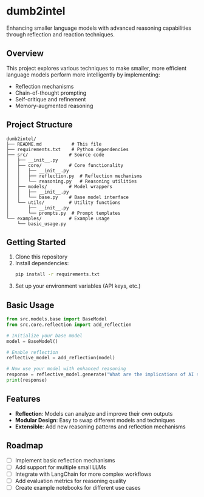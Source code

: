 # dumb2intel

Enhancing smaller language models with advanced reasoning capabilities through reflection and reaction techniques.

## Overview

This project explores various techniques to make smaller, more efficient language models perform more intelligently by implementing:
- Reflection mechanisms
- Chain-of-thought prompting
- Self-critique and refinement
- Memory-augmented reasoning

## Project Structure

```
dumb2intel/
├── README.md           # This file
├── requirements.txt    # Python dependencies
├── src/               # Source code
│   ├── __init__.py
│   ├── core/          # Core functionality
│   │   ├── __init__.py
│   │   ├── reflection.py  # Reflection mechanisms
│   │   └── reasoning.py   # Reasoning utilities
│   ├── models/        # Model wrappers
│   │   ├── __init__.py
│   │   └── base.py    # Base model interface
│   └── utils/         # Utility functions
│       ├── __init__.py
│       └── prompts.py  # Prompt templates
└── examples/          # Example usage
    └── basic_usage.py
```

## Getting Started

1. Clone this repository
2. Install dependencies:
   ```bash
   pip install -r requirements.txt
   ```
3. Set up your environment variables (API keys, etc.)

## Basic Usage

```python
from src.models.base import BaseModel
from src.core.reflection import add_reflection

# Initialize your base model
model = BaseModel()

# Enable reflection
reflective_model = add_reflection(model)

# Now use your model with enhanced reasoning
response = reflective_model.generate("What are the implications of AI safety?")
print(response)
```

## Features

- **Reflection**: Models can analyze and improve their own outputs
- **Modular Design**: Easy to swap different models and techniques
- **Extensible**: Add new reasoning patterns and reflection mechanisms

## Roadmap

- [ ] Implement basic reflection mechanisms
- [ ] Add support for multiple small LLMs
- [ ] Integrate with LangChain for more complex workflows
- [ ] Add evaluation metrics for reasoning quality
- [ ] Create example notebooks for different use cases
